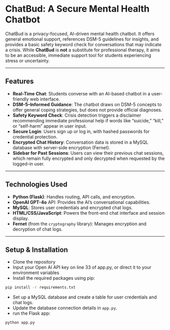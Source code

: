 # ChatBud: A Secure Mental Health Chatbot

ChatBud is a privacy-focused, AI-driven mental health chatbot. It offers general emotional support, references DSM-5 guidelines for insights, and provides a basic safety keyword check for conversations that may indicate a crisis. While **ChatBud** is **not** a substitute for professional therapy, it aims to be an accessible, immediate support tool for students experiencing stress or uncertainty.

---

## Features
- **Real-Time Chat**: Students converse with an AI-based chatbot in a user-friendly web interface.  
- **DSM-5–Informed Guidance**: The chatbot draws on DSM-5 concepts to offer general coping strategies, but does not provide official diagnoses.  
- **Safety Keyword Check**: Crisis detection triggers a disclaimer recommending immediate professional help if words like “suicide,” “kill,” or “self-harm” appear in user input.  
- **Secure Login**: Users sign up or log in, with hashed passwords for credential protection.  
- **Encrypted Chat History**: Conversation data is stored in a MySQL database with server-side encryption (Fernet).  
- **Sidebar for Past Sessions**: Users can view their previous chat sessions, which remain fully encrypted and only decrypted when requested by the logged-in user.

---

## Technologies Used
- **Python (Flask)**: Handles routing, API calls, and encryption.  
- **OpenAI GPT-4o** API: Provides the AI’s conversational capabilities.  
- **MySQL**: Stores user credentials and encrypted chat logs.  
- **HTML/CSS/JavaScript**: Powers the front-end chat interface and session display.  
- **Fernet** (from the `cryptography` library): Manages encryption and decryption of chat logs.

---

## Setup & Installation
- Clone the repository
- Input your Open AI API key on line 33 of app.py, or direct it to your environment variables
- Install the required packages using pip:
```bash
pip install -r requirements.txt
```
- Set up a MySQL database and create a table for user credentials and chat logs.
- Update the database connection details in `app.py`.
- run the Flask app:
```bash
python app.py
```
